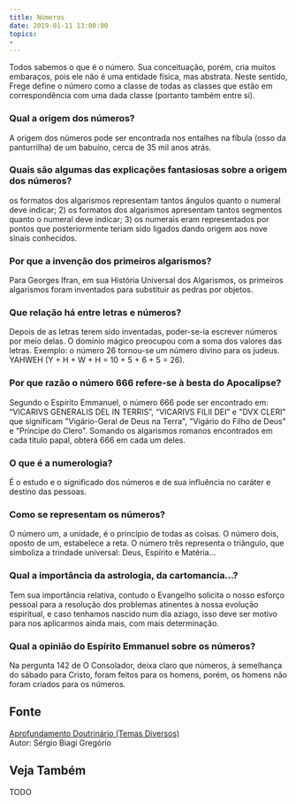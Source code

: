 ```yaml
---
title: Números
date: 2019-01-11 13:00:00
topics: 
- 
---
```


Todos sabemos o que é o número. Sua conceituação, porém, cria muitos
embaraços, pois ele não é uma entidade física, mas abstrata. Neste
sentido, Frege define o número como a classe de todas as classes que
estão em correspondência com uma dada classe (portanto também entre si).

### Qual a origem dos números?
A origem dos números pode ser encontrada nos entalhes na fíbula (osso da
panturrilha) de um babuíno, cerca de 35 mil anos atrás.

### Quais são algumas das explicações fantasiosas sobre a origem dos números?
os formatos dos algarismos representam tantos ângulos quanto o
numeral deve indicar; 2) os formatos dos algarismos apresentam tantos
segmentos quanto o numeral deve indicar; 3) os numerais eram
representados por pontos que posteriormente teriam sido ligados dando
origem aos nove sinais conhecidos.

### Por que a invenção dos primeiros algarismos?
Para Georges Ifran, em sua História Universal dos Algarismos, os
primeiros algarismos foram inventados para substituir as pedras por
objetos.

### Que relação há entre letras e números?
Depois de as letras terem sido inventadas, poder-se-ia escrever números
por meio delas. O domínio mágico preocupou com a soma dos valores das
letras. Exemplo: o número 26 tornou-se um número divino para os judeus.
YAHWEH (Y + H + W + H = 10 + 5 + 6 + 5 = 26).

### Por que razão o número 666 refere-se à besta do Apocalipse?
Segundo o Espírito Emmanuel, o número 666 pode ser encontrado em:
“VICARIVS GENERALIS DEL IN TERRIS”, “VICARIVS FILII DEI” e "DVX CLERI"
que significam "Vigário-Geral de Deus na Terra", "Vigário do Filho de
Deus" e “Príncipe do Clero". Somando os algarismos romanos encontrados
em cada título papal, obterá 666 em cada um deles.

### O que é a numerologia?
É o estudo e o significado dos números e de sua influência no caráter e
destino das pessoas.

### Como se representam os números?
O número um, a unidade, é o princípio de todas as coisas. O número
dois, oposto de um, estabelece a reta. O número três representa o
triângulo, que simboliza a trindade universal: Deus, Espírito e
Matéria...

### Qual a importância da astrologia, da cartomancia...?
Tem sua importância relativa, contudo o Evangelho solicita o nosso
esforço pessoal para a resolução dos problemas atinentes à nossa
evolução espiritual, e caso tenhamos nascido num dia aziago, isso deve
ser motivo para nos aplicarmos ainda mais, com mais determinação.

### Qual a opinião do Espírito Emmanuel sobre os números?
Na pergunta 142 de O Consolador, deixa claro que números, à semelhança
do sábado para Cristo, foram feitos para os homens, porém, os homens não
foram criados para os números.

## Fonte
[Aprofundamento Doutrinário (Temas Diversos)](https://sites.google.com/view/aprofundamentodoutrinario/números)  
Autor: Sérgio Biagi Gregório

## Veja Também
TODO


